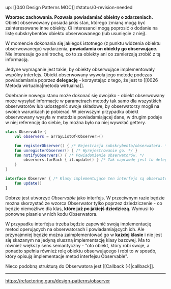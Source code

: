 up: [[040 Design Patterns MOC]]
#status/0-revision-needed 

**Wzorzec zachowania. Pozwala powiadamiać obiekty o zdarzeniach.** Obiekt obserwowany posiada jakiś stan, którego zmianą mogą być zainteresowane inne obiekty. Ci interesanci mogą poprosić o dodanie na listę subskrybentów obiektu obserwowanego (lub usunięcie z niej). 

W momencie dokonania się jakiegoś istotnego (z punktu widzenia obiektu obserwowanego) wydarzenia, **powiadamia on obiekty go obserwujące.** Nie interesuje go ani trochę, co to za obiekty ani co zamierzają zrobić z tą informacją. 

Jedyne wymaganie jest takie, by obiekty obserwujące implementowały wspólny interfejs. Obiekt obserwowany wywoła jego metodę podczas powiadamiania poprzez **delegację** - korzystając z tego, że jest to [[0026 Metoda wirtualna|metoda wirtualna]].

Odebranie nowego stanu może dokonać się dwojako - obiekt obserwowany może wysyłać informacje w parametrach metody tak samo dla wszystkich obserwatorów lub udostępnić swoje składowe, by obserwatorzy mogli na swoich warunkach je pobierać. W pierwszym przypadku obiekt obserwowany wysyła w metodzie powiadamiającej dane, w drugim podaje w niej referencję do siebie, by można było na niej wywołać gettery. 

```kotlin
class Observable {
	val observers = arrayListOf<Observer>()

	fun registerObserver() { /* Rejestracja subskrybenta/obserwatora. */ }
	fun unregisterObserver() { /* Wyrejestrowanie go. */ }
	fun notifyObservers() { /* Powiadomienie obserwatorów. */
		observers.forEach { it.update() } /* Tak naprawdę jest to delegacja. */
	}
}

interface Observer { /* Klasy implementujące ten interfejs są obserwatorami. */
	fun update()
}
```

Dobrze jest utworzyć *Observable* jako interfejs. W przeciwnym razie będzie można skorzystać ze wzorca Obserwator tylko poprzez dziedziczenie - co będzie niemożliwe dla klas, **które już po jakiejś dziedziczą**. Wymusi to ponowne pisanie w nich kodu Obserwatora.

W przypadku interfejsu trzeba będzie zapewnić swoją implementację metod operujących na obserwatorach i powiadamiających ich. Ale przynajmniej będzie można zaimplementować go w **każdej klasie** i nie jest się skazanym na jedyną słuszną implementację klasy bazowej. Ma to również większy sens semantyczny - "oto obiekt, który robi swoje, a ponadto spełnia również rolę obiektu obserwującego i robi to w sposób, który opisują implementacje metod interfejsu Observable".

Nieco podobną strukturą do Obserwatora jest [[Callback (-)|callback]].

---
https://refactoring.guru/design-patterns/observer